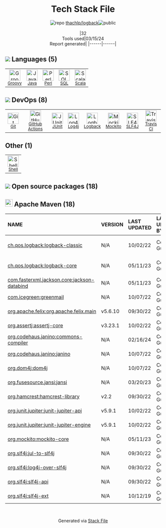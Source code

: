 <!--
&lt;--- Readme.md Snippet without images Start ---&gt;
## Tech Stack
thachlp/logback is built on the following main stack:

- [Groovy](https://groovy-lang.org/) – Languages
- [Java](https://www.java.com) – Languages
- [Perl](http://www.perl.org/) – Languages
- [SQL](https://en.wikipedia.org/wiki/SQL) – Languages
- [Scala](http://www.scala-lang.org/) – Languages
- [GitHub Actions](https://github.com/features/actions) – Continuous Integration
- [JUnit](http://junit.org/) – Testing Frameworks
- [Log4j](https://logging.apache.org/log4j/2.x/) – Logging Tools
- [Logback](https://logback.qos.ch/) – Log Management
- [Mockito](https://site.mockito.org/) – Testing Frameworks
- [SLF4J](http://slf4j.org/) – Log Management
- [Travis CI](http://travis-ci.com/) – Continuous Integration
- [Shell](https://en.wikipedia.org/wiki/Shell_script) – Shells

Full tech stack [here](/techstack.md)

&lt;--- Readme.md Snippet without images End ---&gt;

&lt;--- Readme.md Snippet with images Start ---&gt;
## Tech Stack
thachlp/logback is built on the following main stack:

- <img width='25' height='25' src='https://img.stackshare.io/service/997/default_7ff5fcd857f42ad25149f659693d8930bffddf14.png' alt='Groovy'/> [Groovy](https://groovy-lang.org/) – Languages
- <img width='25' height='25' src='https://img.stackshare.io/service/995/K85ZWV2F.png' alt='Java'/> [Java](https://www.java.com) – Languages
- <img width='25' height='25' src='https://img.stackshare.io/service/1048/perl.png' alt='Perl'/> [Perl](http://www.perl.org/) – Languages
- <img width='25' height='25' src='https://img.stackshare.io/service/2271/default_068d33483bba6b81ee13fbd4dc7aab9780896a54.png' alt='SQL'/> [SQL](https://en.wikipedia.org/wiki/SQL) – Languages
- <img width='25' height='25' src='https://img.stackshare.io/service/1012/scala.png' alt='Scala'/> [Scala](http://www.scala-lang.org/) – Languages
- <img width='25' height='25' src='https://img.stackshare.io/service/11563/actions.png' alt='GitHub Actions'/> [GitHub Actions](https://github.com/features/actions) – Continuous Integration
- <img width='25' height='25' src='https://img.stackshare.io/service/2020/874086.png' alt='JUnit'/> [JUnit](http://junit.org/) – Testing Frameworks
- <img width='25' height='25' src='https://img.stackshare.io/service/2804/Coralogix-log4j-integration.jpg' alt='Log4j'/> [Log4j](https://logging.apache.org/log4j/2.x/) – Logging Tools
- <img width='25' height='25' src='https://img.stackshare.io/service/2923/05518ecaa42841e834421e9d6987b04f_400x400.png' alt='Logback'/> [Logback](https://logback.qos.ch/) – Log Management
- <img width='25' height='25' src='https://img.stackshare.io/service/2021/4y634TJm_400x400.jpg' alt='Mockito'/> [Mockito](https://site.mockito.org/) – Testing Frameworks
- <img width='25' height='25' src='https://img.stackshare.io/service/2805/05518ecaa42841e834421e9d6987b04f_400x400.png' alt='SLF4J'/> [SLF4J](http://slf4j.org/) – Log Management
- <img width='25' height='25' src='https://img.stackshare.io/service/460/Lu6cGu0z_400x400.png' alt='Travis CI'/> [Travis CI](http://travis-ci.com/) – Continuous Integration
- <img width='25' height='25' src='https://img.stackshare.io/service/4631/default_c2062d40130562bdc836c13dbca02d318205a962.png' alt='Shell'/> [Shell](https://en.wikipedia.org/wiki/Shell_script) – Shells

Full tech stack [here](/techstack.md)

&lt;--- Readme.md Snippet with images End ---&gt;
-->
<div align="center">

# Tech Stack File
![](https://img.stackshare.io/repo.svg "repo") [thachlp/logback](https://github.com/thachlp/logback)![](https://img.stackshare.io/public_badge.svg "public")
<br/><br/>
|32<br/>Tools used|03/15/24 <br/>Report generated|
|------|------|
</div>

## <img src='https://img.stackshare.io/languages.svg'/> Languages (5)
<table><tr>
  <td align='center'>
  <img width='36' height='36' src='https://img.stackshare.io/service/997/default_7ff5fcd857f42ad25149f659693d8930bffddf14.png' alt='Groovy'>
  <br>
  <sub><a href="https://groovy-lang.org/">Groovy</a></sub>
  <br>
  <sub></sub>
</td>

<td align='center'>
  <img width='36' height='36' src='https://img.stackshare.io/service/995/K85ZWV2F.png' alt='Java'>
  <br>
  <sub><a href="https://www.java.com">Java</a></sub>
  <br>
  <sub></sub>
</td>

<td align='center'>
  <img width='36' height='36' src='https://img.stackshare.io/service/1048/perl.png' alt='Perl'>
  <br>
  <sub><a href="http://www.perl.org/">Perl</a></sub>
  <br>
  <sub></sub>
</td>

<td align='center'>
  <img width='36' height='36' src='https://img.stackshare.io/service/2271/default_068d33483bba6b81ee13fbd4dc7aab9780896a54.png' alt='SQL'>
  <br>
  <sub><a href="https://en.wikipedia.org/wiki/SQL">SQL</a></sub>
  <br>
  <sub></sub>
</td>

<td align='center'>
  <img width='36' height='36' src='https://img.stackshare.io/service/1012/scala.png' alt='Scala'>
  <br>
  <sub><a href="http://www.scala-lang.org/">Scala</a></sub>
  <br>
  <sub></sub>
</td>

</tr>
</table>

## <img src='https://img.stackshare.io/devops.svg'/> DevOps (8)
<table><tr>
  <td align='center'>
  <img width='36' height='36' src='https://img.stackshare.io/service/1046/git.png' alt='Git'>
  <br>
  <sub><a href="http://git-scm.com/">Git</a></sub>
  <br>
  <sub></sub>
</td>

<td align='center'>
  <img width='36' height='36' src='https://img.stackshare.io/service/11563/actions.png' alt='GitHub Actions'>
  <br>
  <sub><a href="https://github.com/features/actions">GitHub Actions</a></sub>
  <br>
  <sub></sub>
</td>

<td align='center'>
  <img width='36' height='36' src='https://img.stackshare.io/service/2020/874086.png' alt='JUnit'>
  <br>
  <sub><a href="http://junit.org/">JUnit</a></sub>
  <br>
  <sub></sub>
</td>

<td align='center'>
  <img width='36' height='36' src='https://img.stackshare.io/service/2804/Coralogix-log4j-integration.jpg' alt='Log4j'>
  <br>
  <sub><a href="https://logging.apache.org/log4j/2.x/">Log4j</a></sub>
  <br>
  <sub></sub>
</td>

<td align='center'>
  <img width='36' height='36' src='https://img.stackshare.io/service/2923/05518ecaa42841e834421e9d6987b04f_400x400.png' alt='Logback'>
  <br>
  <sub><a href="https://logback.qos.ch/">Logback</a></sub>
  <br>
  <sub></sub>
</td>

<td align='center'>
  <img width='36' height='36' src='https://img.stackshare.io/service/2021/4y634TJm_400x400.jpg' alt='Mockito'>
  <br>
  <sub><a href="https://site.mockito.org/">Mockito</a></sub>
  <br>
  <sub></sub>
</td>

<td align='center'>
  <img width='36' height='36' src='https://img.stackshare.io/service/2805/05518ecaa42841e834421e9d6987b04f_400x400.png' alt='SLF4J'>
  <br>
  <sub><a href="http://slf4j.org/">SLF4J</a></sub>
  <br>
  <sub></sub>
</td>

<td align='center'>
  <img width='36' height='36' src='https://img.stackshare.io/service/460/Lu6cGu0z_400x400.png' alt='Travis CI'>
  <br>
  <sub><a href="http://travis-ci.com/">Travis CI</a></sub>
  <br>
  <sub></sub>
</td>

</tr>
</table>

## Other (1)
<table><tr>
  <td align='center'>
  <img width='36' height='36' src='https://img.stackshare.io/service/4631/default_c2062d40130562bdc836c13dbca02d318205a962.png' alt='Shell'>
  <br>
  <sub><a href="https://en.wikipedia.org/wiki/Shell_script">Shell</a></sub>
  <br>
  <sub></sub>
</td>

</tr>
</table>


## <img src='https://img.stackshare.io/group.svg' /> Open source packages (18)</h2>

## <img width='24' height='24' src='https://img.stackshare.io/package_manager/977/default_9833f2ef0bbc2a946b4cc5e9307264033361076b.png'/> Apache Maven (18)

|NAME|VERSION|LAST UPDATED|LAST UPDATED BY|LICENSE|VULNERABILITIES|
|:------|:------|:------|:------|:------|:------|
|[ch.qos.logback:logback-classic](http://logback.qos.ch)|N/A|10/02/22|Ceki Gulcu |EPL-1.0,LGPL-2.1+|N/A|
|[ch.qos.logback:logback-core](http://logback.qos.ch)|N/A|05/11/23|Ceki Gulcu |EPL-1.0,LGPL-2.1+|N/A|
|[com.fasterxml.jackson.core:jackson-databind](http://github.com/FasterXML/jackson)|N/A|05/11/23|Ceki Gulcu |Apache-2.0|N/A|
|[com.icegreen:greenmail](http://www.icegreen.com/greenmail/)|N/A|10/07/22|Ceki Gulcu |Apache-2.0|N/A|
|[org.apache.felix:org.apache.felix.main]()|v5.6.10|09/30/22|Ceki Gulcu |Apache-2.0|N/A|
|[org.assertj:assertj-core](http://assertj.org)|v3.23.1|10/02/22|Ceki Gulcu |Apache-2.0|N/A|
|[org.codehaus.janino:commons-compiler](http://janino-compiler.github.io/janino/)|N/A|02/16/24|Ceki Gulcu |BSD-3-Clause|N/A|
|[org.codehaus.janino:janino](http://janino-compiler.github.io/janino/)|N/A|10/07/22|Ceki Gulcu |BSD-3-Clause|N/A|
|[org.dom4j:dom4j](http://dom4j.github.io/)|N/A|10/07/22|Ceki Gulcu |BSD-1-Clause|N/A|
|[org.fusesource.jansi:jansi](http://fusesource.github.io/jansi)|N/A|03/20/23|Ceki Gulcu |Apache-2.0|N/A|
|[org.hamcrest:hamcrest-library](http://hamcrest.org/JavaHamcrest/)|v2.2|09/30/22|Ceki Gulcu |DSDP|N/A|
|[org.junit.jupiter:junit-jupiter-api](https://junit.org/junit5/)|v5.9.1|10/02/22|Ceki Gulcu |EPL-2.0|N/A|
|[org.junit.jupiter:junit-jupiter-engine](https://junit.org/junit5/)|v5.9.1|10/02/22|Ceki Gulcu |EPL-2.0|N/A|
|[org.mockito:mockito-core](https://github.com/mockito/mockito)|N/A|05/11/23|Ceki Gulcu |MIT|N/A|
|[org.slf4j:jul-to-slf4j](http://www.slf4j.org)|N/A|09/30/22|Ceki Gulcu |MIT|N/A|
|[org.slf4j:log4j-over-slf4j](http://www.slf4j.org)|N/A|09/30/22|Ceki Gulcu |MIT|N/A|
|[org.slf4j:slf4j-api](http://www.slf4j.org)|N/A|09/30/22|Ceki Gulcu |MIT|N/A|
|[org.slf4j:slf4j-ext](http://www.slf4j.org)|N/A|10/12/19|Ceki Gulcu |MIT|N/A|

<br/>
<div align='center'>

Generated via [Stack File](https://github.com/marketplace/stack-file)
